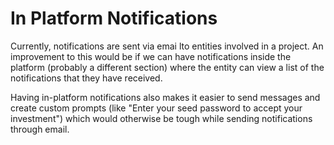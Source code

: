 # In Platform Notifications

Currently, notifications are sent via emai lto entities involved in a project. An improvement to this would be if we can have notifications inside the platform \(probably a different section\) where the entity can view a list of the notifications that they have received.

Having in-platform notifications also makes it easier to send messages and create custom prompts \(like "Enter your seed password to accept your investment"\) which would otherwise be tough while sending notifications through email.

